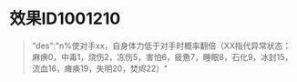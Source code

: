 # 效果ID1001210
> "des":"n%使对手xx，自身体力低于对手时概率翻倍（XX指代异常状态：麻痹0，中毒1，烧伤2，冻伤5，害怕6，疲惫7，睡眠8，石化9，冰封15，流血16，瘫痪19，失明20，焚烬22）"
